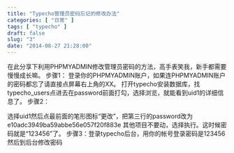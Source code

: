 ```yaml
---
title: "Typecho管理员密码忘记的修改办法"
categories: [ "日常" ]
tags: [ "typecho" ]
draft: false
slug: "3"
date: "2014-08-27 21:28:00"
---
```


在此分享下利用PHPMYADMIN修改管理员密码的方法，高手表笑我，新手都需要慢慢成长嘛。
步骤1：
登录你的PHPMYADMIN账户，如果连PHPMYADMIN账户的密码都忘了请直接点屏幕右上角的XX。
打开typecho安装数据库，找typecho_users点进去在password前面打勾，选择浏览，就能看到uid1的详细信息了。
步骤2：
<!--more-->

选择uid1然后点最前面的笔形图标“更改”，把第三行的password改为
e10adc3949ba59abbe56e057f20f883e
其他项目不要动，选择执行。这时候密码就是“123456”了。
步骤3：登录typecho后台，用你的帐号登录密码是123456然后到后台修改密码